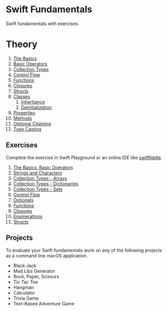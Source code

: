 # Swift Fundamentals

Swift fundamentals with exercises.

# Theory

1. [The Basics](https://github.com/geoter/Swift-Fundamentals/blob/main/theory/1.%20The%20Basics.md)
2. [Basic Operators](https://github.com/geoter/Swift-Fundamentals/blob/main/theory/2.%20Basic%20Operators.md)
3. [Collection Types](https://github.com/geoter/Swift-Fundamentals/blob/main/theory/4.%20Collection%20Types.md) 
4. [Control Flow](https://github.com/geoter/Swift-Fundamentals/blob/main/theory/5.%20Control%20Flow.md)
5. [Functions](https://github.com/geoter/Swift-Fundamentals/blob/main/theory/6.%20Functions.md)
6. [Closures](https://github.com/geoter/Swift-Fundamentals/blob/main/theory/7.%20Closures.md)
7. [Structs](https://github.com/geoter/Swift-Fundamentals/blob/main/theory/7.%20Structs.md)
8. [Classes](https://github.com/geoter/Swift-Fundamentals/blob/main/theory/8.%20Classes.md)
    1. [Inheritance](https://github.com/geoter/Swift-Fundamentals/blob/main/theory/11.%20Inheritance.md)
    2. [Deinitialization](https://github.com/geoter/Swift-Fundamentals/blob/main/theory/12.%20Deinitialization.md)
9. [Properties](https://github.com/geoter/Swift-Fundamentals/blob/main/theory/9.%20Properties.md)
10. [Methods](https://github.com/geoter/Swift-Fundamentals/blob/main/theory/10.%20Methods.md)
11. [Optional Chaining](https://github.com/geoter/Swift-Fundamentals/blob/main/theory/13.%20Optional%20Chaining.md)
12. [Type Casting](https://github.com/geoter/Swift-Fundamentals/blob/main/theory/15.%20Type%20Casting.md)


## Exercises

Complete the exercise in Swift Playground or an online IDE like [swiftfiddle](https://swiftfiddle.com). 

1. [The Basics, Basic Operators](https://github.com/alexpaul/Swift-Fundamentals/blob/main/The-Basics-Basic-Operators-Exercises.md)
1. [Strings and Characters](https://github.com/alexpaul/Swift-Fundamentals/blob/main/Strings-and-Characters-Exercises.md)
1. [Collection Types - Arrays](https://github.com/alexpaul/Swift-Fundamentals/blob/main/Collection-Types-Arrays.md)
1. [Collection Types - Dictionaries](https://github.com/alexpaul/Swift-Fundamentals/blob/main/Collection-Types-Dictionaries.md)
1. [Collection Types - Sets](https://github.com/alexpaul/Swift-Fundamentals/blob/main/Collection-Types-Sets.md)
1. [Control Flow](https://github.com/alexpaul/Swift-Fundamentals/blob/main/Control-Flow.md)
1. [Optionals](https://github.com/alexpaul/Swift-Fundamentals/blob/main/Optionals.md)
1. [Functions](https://github.com/alexpaul/Swift-Fundamentals/blob/main/Functions.md)
1. [Closures](https://github.com/alexpaul/Swift-Fundamentals/blob/main/Closures.md)
1. [Enumerations](https://github.com/alexpaul/Swift-Fundamentals/blob/main/Enumerations-Exercises.md)
1. [Structs](https://github.com/alexpaul/Swift-Fundamentals/blob/main/Structs.md)


## Projects 

To evaluate your Swift fundamentals work on any of the following projects as a command line macOS application. 

* Black Jack 
* Mad Libs Generator
* Rock, Paper, Scissors
* Tic Tac Toe 
* Hangman 
* Calculator
* Trivia Game
* Text-Based Adventure Game
